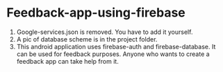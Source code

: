 # Feedback-app-using-firebase
1. Google-services.json is removed. You have to add it yourself.
2. A pic of database scheme is in the project folder.
3. This android application uses firebase-auth and firebase-database. 
It can be used for feedback purposes. Anyone who wants to create a feedback app  can take help from it.
